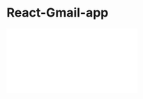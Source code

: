 # React-Gmail-app

![screen](chrome-extension://fdpohaocaechififmbbbbbknoalclacl/capture.html?id=3&url=https%3A%2F%2Fme-f4341.web.app%2F)
